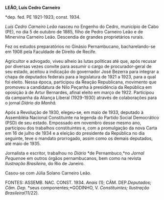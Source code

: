 **LEÃO, Luís Cedro Carneiro**

\*dep. fed. PE 1921-1923; const. 1934.

*Luís Cedro Carneiro Leão* nasceu no Engenho do Cedro, município de Cabo
(PE), no dia 5 de outubro de 1885, filho de Pedro Carneiro Leão e de
Minervina Carneiro Leão. Descendia de grandes proprietários rurais.

Fez os estudos preparatórios no Ginásio Pernambucano, bacharelando-se em
1908 pela Faculdade de Direito de Recife.

Agricultor e advogado, viveu alheio às lutas políticas até que, após
recusar por diversas vezes convite para assumir o cargo de
procurador-geral de seu estado, aceitou a indicação do governador José
Bezerra para integrar a chapa de deputados federais para a legislatura
de 1921 a 1923, para a qual foi eleito. Nessa época, participou da
Reação Republicana, movimento que promoveu a candidatura de Nilo Peçanha
à presidência da República em oposição à de Artur Bernardes, afinal
eleito em março de 1922. Participou da campanha da Aliança Liberal
(1929-1930) através de colaborações para o jornal *Diário da Manhã.*

Após a Revolução de 1930, elegeu-se, em maio de 1933, deputado à
Assembléia Nacional Constituinte na legenda do Partido Social
Democrático (PSD) de seu estado. Empossado em novembro desse mesmo ano,
participou dos trabalhos constituintes e, com a promulgação da nova
Carta em 16 de julho de 1934 e a eleição do presidente da República no
dia seguinte, teve o mandato prorrogado, assim como os demais deputados,
até maio de 1935.

Jornalista e escritor, trabalhou no *Diário* *de Pernambuco,*no *Jornal
Pequeno*e em outros órgãos pernambucanos, bem como na revista
*Ilustração Brasileira*, do Rio de Janeiro.

Casou-se com Júlia Solano Carneiro Leão.

FONTES: ASSEMB. NAC. CONST. 1934. *Anais* (1); CÂM. DEP.*Deputados; Câm.
Dep.* *seus componentes;*GODINHO, V. *Constituintes; Ilustração
Brasileira*(11/22).

 
